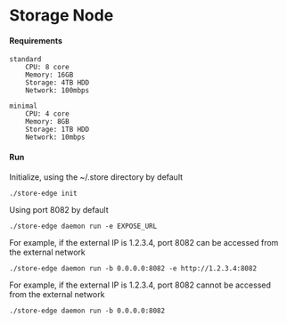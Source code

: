 # Storage Node

#### Requirements

```
standard
    CPU: 8 core
    Memory: 16GB
    Storage: 4TB HDD
    Network: 100mbps

minimal
    CPU: 4 core
    Memory: 8GB
    Storage: 1TB HDD
    Network: 10mbps
```

#### Run

Initialize, using the \~/.store directory by default

```shell
./store-edge init
```

Using port 8082 by default

```shell
./store-edge daemon run -e EXPOSE_URL
```

For example, if the external IP is 1.2.3.4, port 8082 can be accessed from the external network

```shell
./store-edge daemon run -b 0.0.0.0:8082 -e http://1.2.3.4:8082
```

For example, if the external IP is 1.2.3.4, port 8082 cannot be accessed from the external network

```shell
./store-edge daemon run -b 0.0.0.0:8082
```
